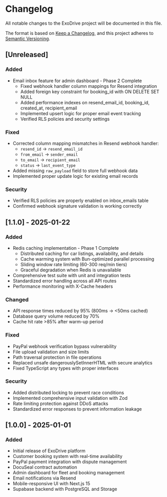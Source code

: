 # Changelog

All notable changes to the ExoDrive project will be documented in this file.

The format is based on [Keep a Changelog](https://keepachangelog.com/en/1.0.0/),
and this project adheres to [Semantic Versioning](https://semver.org/spec/v2.0.0.html).

## [Unreleased]

### Added
- Email inbox feature for admin dashboard - Phase 2 Complete
  - Fixed webhook handler column mappings for Resend integration
  - Added foreign key constraint for booking_id with ON DELETE SET NULL
  - Added performance indexes on resend_email_id, booking_id, created_at, recipient_email
  - Implemented upsert logic for proper email event tracking
  - Verified RLS policies and security settings

### Fixed
- Corrected column mapping mismatches in Resend webhook handler:
  - `resend_id` → `resend_email_id`
  - `from_email` → `sender_email`
  - `to_email` → `recipient_email`
  - `status` → `last_event_type`
- Added missing `raw_payload` field to store full webhook data
- Implemented proper update logic for existing email records

### Security
- Verified RLS policies are properly enabled on inbox_emails table
- Confirmed webhook signature validation is working correctly

## [1.1.0] - 2025-01-22

### Added
- Redis caching implementation - Phase 1 Complete
  - Distributed caching for car listings, availability, and details
  - Cache warming system with Bun-optimized parallel processing
  - Sliding window rate limiting (60-300 req/min tiers)
  - Graceful degradation when Redis is unavailable
- Comprehensive test suite with unit and integration tests
- Standardized error handling across all API routes
- Performance monitoring with X-Cache headers

### Changed
- API response times reduced by 95% (800ms → <50ms cached)
- Database query volume reduced by 70%
- Cache hit rate >85% after warm-up period

### Fixed
- PayPal webhook verification bypass vulnerability
- File upload validation and size limits
- Path traversal protection in file operations
- Replaced unsafe dangerouslySetInnerHTML with secure analytics
- Fixed TypeScript any types with proper interfaces

### Security
- Added distributed locking to prevent race conditions
- Implemented comprehensive input validation with Zod
- Rate limiting protection against DDoS attacks
- Standardized error responses to prevent information leakage

## [1.0.0] - 2025-01-01

### Added
- Initial release of ExoDrive platform
- Customer booking system with real-time availability
- PayPal payment integration with dispute management
- DocuSeal contract automation
- Admin dashboard for fleet and booking management
- Email notifications via Resend
- Mobile-responsive UI with Next.js 15
- Supabase backend with PostgreSQL and Storage
